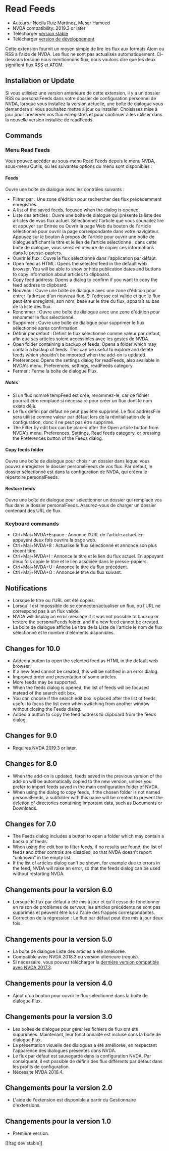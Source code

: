 # Read Feeds #

* Auteurs : Noelia Ruiz Martínez, Mesar Hameed
* NVDA compatibility: 2019.3 or later
* Télécharger [version stable][1]
* Télécharger [version de développement][2]


Cette extension fournit un moyen simple de lire les flux aux formats Atom ou
RSS à l'aide de NVDA. Les flux ne sont pas actualisés automatiquement.
Ci-dessous lorsque nous mentionnons flux, nous voulons dire que les deux
signifient flux RSS et ATOM.

## Installation or Update ##

Si vous utilisiez une version antérieure de cette extension, il y a un
dossier RSS ou personalFeeds dans votre dossier de configuration personnel
de NVDA, lorsque vous installez la version actuelle, une boîte de dialogue
vous demandera si vous souhaitez mettre à jour ou installer.  Choisissez
mise à jour pour préserver vos flux enregistrés et pour continuer à les
utiliser dans la nouvelle version installée de readFeeds.

## Commands ##

### Menu Read Feeds ###

Vous pouvez accéder au sous-menu Read Feeds depuis le menu NVDA, sous-menu
Outils, où les suivantes  options du menu sont disponibles :

#### Feeds ####

Ouvre une boîte de dialogue avec les contrôles suivants :

* Filtrer par : Une zone d'édition pour rechercher des flux précédemment
  enregistrés.
* A list of the saved feeds, focused when the dialog is opened.
* Liste des articles : Ouvre une boîte de dialogue qui présente la liste des
  articles de vvos flux actuel. Sélectionnez l'article que vous souhaitez
  lire et appuyer sur Entrée ou Ouvrir la page Web du bouton de l'article
  sélectionné pour ouvrir la page correspondante dans votre
  navigateur. Appuyez sur le bouton À propos de l'article pour ouvrir une
  boîte de dialogue affichant le titre et le lien de l’article sélectionné ;
  dans cette boîte de dialogue, vous serez en mesure de copier ces
  informations dans le presse-papiers.
* Ouvrir le flux : Ouvre le flux sélectionné dans l'application par défaut.
* Open feed as HTML: Opens the selected feed in the default web browser. You
  will be able to show or hide publication dates and buttons to copy
  information about articles to clipboard.
* Copy feed address: Opens a dialog to confirm if you want to copy the feed
  address to clipboard.
* Nouveau : Ouvre une boîte de dialogue avec une zone d'édition pour entrer
  l'adresse d'un nouveau flux. Si l'adresse est valide et que le flux peut
  être enregistré, son nom, basé sur le titre du flux, apparaît au bas de la
  liste des flux.
* Renommer : Ouvre une boîte de dialogue avec une zone d'édition pour
  renommer le flux sélectionné.
* Supprimer : Ouvre une boîte de dialogue pour supprimer le flux sélectionné
  après confirmation.
* Définir par défaut : Définit le flux sélectionné comme valeur par défaut,
  afin que ses articles soient accessibles avec les gestes de NVDA.
* Open folder containing a backup of feeds: Opens a folder which may contain
  a backup of feeds. This can be useful to explore and delete feeds which
  shouldn't be imported when the add-on is updated.
* Preferences: Opens the settings dialog for readFeeds, also available in
  NVDA's menu, Preferences, settings, readFeeds category.
* Fermer : Ferme la boîte de dialogue Flux.

##### Notes #####

* Si un flux nommé tempFeed est créé, renommez-le, car ce fichier pourrait
  être remplacé si nécessaire pour créer un flux dont le nom existe déjà.
* Le flux défini par défaut ne peut pas être supprimé. Le flux addressFile
  sera utilisé comme valeur par défaut lors de la réinitialisation de la
  configuration, donc il ne peut pas être supprimé.
* The Filter by edit box can be placed after the Open article button from
  NVDA's menu, Preferences, Settings, Read feeds category, or pressing the
  Preferences button of the Feeds dialog.

#### Copy feeds folder ####

Ouvre une boîte de dialogue pour choisir un dossier dans lequel vous pouvez
enregistrer le dossier personalFeeds de vos flux. Par défaut, le dossier
sélectionné est dans la configuration de NVDA, qui créera le répertoire
personalFeeds.

#### Restore feeds ####

Ouvre une boîte de dialogue pour sélectionner un dossier qui remplace vos
flux dans le dossier personalFeeds. Assurez-vous de charger un dossier
contenant des URL de flux.

### Keyboard commands ###

* Ctrl+Maj+NVDA+Espace : Annonce l'URL de l'article actuel. En appuyant deux
  fois ouvrira la page web.
* Ctrl+Maj+NVDA+8 : Actualise le flux sélectionné et annonce son plus récent
  titre.
* Ctrl+Maj+NVDA+I : Annonce le titre et le lien du flux actuel. En appuyant
  deux fois copie le titre et le lien associée dans le presse-papiers.
* Ctrl+Maj+NVDA+U : Annonce le titre du flux précédent.
* Ctrl+Maj+NVDA+O : Annonce le titre du flux suivant.

## Notifications ##

* Lorsque le titre ou l'URL ont été copiés.
* Lorsqu'il est Impossible de se connecter/actualiser un flux, ou l'URL ne
  correspond pas à un flux valide.
* NVDA will display an error message if it was not possible to backup or
  restore the personalFeeds folder, and if a new feed cannot be created.
* La boîte de dialogue affiche Le titre de la Liste de l'article le nom de
  flux sélectionné et le nombre d'éléments disponibles.

## Changes for 10.0 ##

* Added a button to open the selected feed as HTML in the default web
  browser.
* If a new feed cannot be created, this will be notified in an error dialog.
* Improved order and presentation of some articles.
* More feeds may be supported.
* When the feeds dialog is opened, the list of feeds will be focused instead
  of the search edit box.
* You can choose if the search edit box is placed after the list of feeds,
  useful to focus the list even when switching from another window without
  closing the Feeds dialog.
* Added a button to copy the feed address to clipboard from the feeds
  dialog.

## Changes for 9.0 ##

* Requires NVDA 2019.3 or later.

## Changes for 8.0 ##

* When the add-on is updated, feeds saved in the previous version of the
  add-on will be automatically copied to the new version, unless you prefer
  to import feeds saved in the main configuration folder of NVDA.
* When using the dialog to copy feeds, if the chosen folder is not named
  personalFeeds, a subfolder with this name will be created to prevent the
  deletion of directories containing important data, such as Documents or
  Downloads.

## Changes for 7.0 ##

* The Feeds dialog includes a button to open a folder which may contain a
  backup of feeds.
* When using the edit box to filter feeds, if no results are found, the list
  of feeds and other controls are disabled, so that NVDA doesn't report
  "unknown" in the empty list.
* If the list of articles dialog can't be shown, for example due to errors
  in the feed, NVDA will raise an error, so that the feeds dialog can be
  used without restarting NVDA.

## Changements pour la version 6.0 ##

* Lorsque le flux par défaut a été mis à jour et qu'il cesse de fonctionner
  en raison de problèmes de serveur, les articles précédents ne sont pas
  supprimés et peuvent être lus à l'aide des frappes correspondantes.
* Correction de la régression : Le flux par défaut peut être mis à jour deux
  fois.

## Changements pour la version 5.0 ##

* La boîte de dialogue Liste des articles a été améliorée.
* Compatible avec NVDA 2018.3 ou version ultérieure (requis).
* Si nécessaire, vous pouvez télécharger la [dernière version compatible
  avec NVDA 2017.3][3].

## Changements pour la version 4.0 ##

* Ajout d'un bouton pour ouvrir le flux sélectionné dans la boîte de
  dialogue Flux.

## Changements pour la version 3.0 ##

* Les boîtes de dialogue pour gérer les fichiers de flux ont été
  supprimées. Maintenant, leur fonctionnalité est incluse dans la boîte de
  dialogue Flux.
* La présentation visuelle des dialogues a été améliorée, en respectant
  l'apparence des dialogues présentés dans NVDA.
* Le flux par défaut est sauvegardé dans la configuration NVDA. Par
  conséquent, il est possible de définir des flux différents par défaut dans
  les profils de configuration.
* Nécessite NVDA 2016.4.

## Changements pour la version 2.0 ##

* L'aide de l'extension est disponible à partir du Gestionnaire
  d'extensions.

## Changements pour la version 1.0 ##

* Première version.

[[!tag dev stable]]

[1]: https://addons.nvda-project.org/files/get.php?file=rf

[2]: https://addons.nvda-project.org/files/get.php?file=rf-dev

[3]: https://addons.nvda-project.org/files/get.php?file=rf-o
